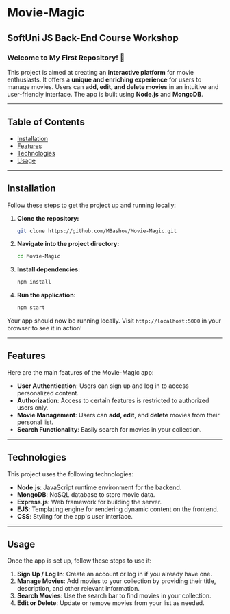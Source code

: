 # Movie-Magic

## SoftUni JS Back-End Course Workshop

### Welcome to My First Repository! 🎉  
This project is aimed at creating an **interactive platform** for movie enthusiasts. It offers a **unique and enriching experience** for users to manage movies. Users can **add, edit, and delete movies** in an intuitive and user-friendly interface. The app is built using **Node.js** and **MongoDB**.

---

## Table of Contents

- [Installation](#installation)
- [Features](#features)
- [Technologies](#technologies)
- [Usage](#usage)

---

## Installation

Follow these steps to get the project up and running locally:

1. **Clone the repository:**
    ```bash
    git clone https://github.com/MBashov/Movie-Magic.git
    ```

2. **Navigate into the project directory:**
    ```bash
    cd Movie-Magic
    ```

3. **Install dependencies:**
    ```bash
    npm install
    ```

4. **Run the application:**
    ```bash
    npm start
    ```

Your app should now be running locally. Visit `http://localhost:5000` in your browser to see it in action!

---

## Features

Here are the main features of the Movie-Magic app:

- **User Authentication**: Users can sign up and log in to access personalized content.
- **Authorization**: Access to certain features is restricted to authorized users only.
- **Movie Management**: Users can **add, edit**, and **delete** movies from their personal list.
- **Search Functionality**: Easily search for movies in your collection.

---

## Technologies

This project uses the following technologies:

- **Node.js**: JavaScript runtime environment for the backend.
- **MongoDB**: NoSQL database to store movie data.
- **Express.js**: Web framework for building the server.
- **EJS**: Templating engine for rendering dynamic content on the frontend.
- **CSS**: Styling for the app's user interface.

---

## Usage

Once the app is set up, follow these steps to use it:

1. **Sign Up / Log In**: Create an account or log in if you already have one.
2. **Manage Movies**: Add movies to your collection by providing their title, description, and other relevant information.
3. **Search Movies**: Use the search bar to find movies in your collection.
4. **Edit or Delete**: Update or remove movies from your list as needed.


